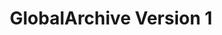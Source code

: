 ---
title: "GlobalArchive Version 1"
image: /assets/images/sops/earth-globe.png
external_url: https://globalarchive.org/
share: false
related: false
---